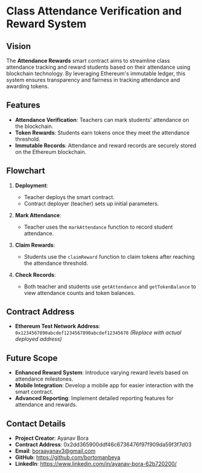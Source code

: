 # Class Attendance Verification and Reward System

## Vision
The **Attendance Rewards** smart contract aims to streamline class attendance tracking and reward students based on their attendance using blockchain technology. By leveraging Ethereum's immutable ledger, this system ensures transparency and fairness in tracking attendance and awarding tokens.

## Features
- **Attendance Verification**: Teachers can mark students' attendance on the blockchain.
- **Token Rewards**: Students earn tokens once they meet the attendance threshold.
- **Immutable Records**: Attendance and reward records are securely stored on the Ethereum blockchain.

## Flowchart
1. **Deployment**:
   - Teacher deploys the smart contract.
   - Contract deployer (teacher) sets up initial parameters.

2. **Mark Attendance**:
   - Teacher uses the `markAttendance` function to record student attendance.

3. **Claim Rewards**:
   - Students use the `claimReward` function to claim tokens after reaching the attendance threshold.

4. **Check Records**:
   - Both teacher and students use `getAttendance` and `getTokenBalance` to view attendance counts and token balances.

## Contract Address
- **Ethereum Test Network Address**: `0x1234567890abcdef1234567890abcdef12345678` *(Replace with actual deployed address)*

## Future Scope
- **Enhanced Reward System**: Introduce varying reward levels based on attendance milestones.
- **Mobile Integration**: Develop a mobile app for easier interaction with the smart contract.
- **Advanced Reporting**: Implement detailed reporting features for attendance and rewards.

## Contact Details
- **Project Creator**: Ayanav Bora
- **Contract Address**: 0x2dd365900ddf46c6736476f97f909da59f3f7d03
- **Email**: boraayanav3@gmail.com
- **GitHub**: https://github.com/bortomanbeya
- **LinkedIn**: https://www.linkedin.com/in/ayanav-bora-62b720200/
